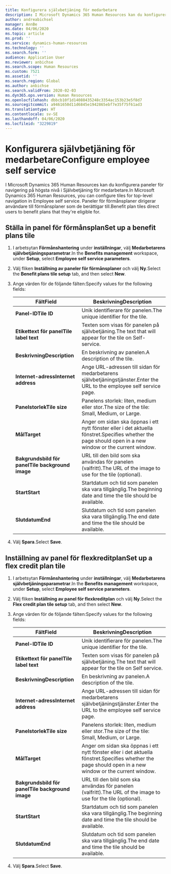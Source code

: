 ```yaml
---
title: Konfigurera självbetjäning för medarbetare
description: I Microsoft Dynamics 365 Human Resources kan du konfigurera paneler för navigering på högsta nivå i Självbetjäning för medarbetare.
author: andreabichsel
manager: AnnBe
ms.date: 04/06/2020
ms.topic: article
ms.prod: ''
ms.service: dynamics-human-resources
ms.technology: ''
ms.search.form: ''
audience: Application User
ms.reviewer: anbichse
ms.search.scope: Human Resources
ms.custom: 7521
ms.assetid: ''
ms.search.region: Global
ms.author: anbichse
ms.search.validFrom: 2020-02-03
ms.dyn365.ops.version: Human Resources
ms.openlocfilehash: dbbcb10f1d14088435248c3354ac153b23e5f8d7
ms.sourcegitcommit: a9461650d11d6845e1942865ebf7e35f75f61ad3
ms.translationtype: HT
ms.contentlocale: sv-SE
ms.lasthandoff: 04/06/2020
ms.locfileid: "3229819"
---
```

# <a name="configure-employee-self-service"></a><span data-ttu-id="5c36a-103">Konfigurera självbetjäning för medarbetare</span><span class="sxs-lookup"><span data-stu-id="5c36a-103">Configure employee self service</span></span>

<span data-ttu-id="5c36a-104">I Microsoft Dynamics 365 Human Resources kan du konfigurera paneler för navigering på högsta nivå i Självbetjäning för medarbetare.</span><span class="sxs-lookup"><span data-stu-id="5c36a-104">In Microsoft Dynamics 365 Human Resources, you can configure tiles for top-level navigation in Employee self service.</span></span> <span data-ttu-id="5c36a-105">Paneler för förmånsplaner dirigerar användare till förmånsplaner som de berättigar till.</span><span class="sxs-lookup"><span data-stu-id="5c36a-105">Benefit plan tiles direct users to benefit plans that they're eligible for.</span></span>

## <a name="set-up-a-benefit-plans-tile"></a><span data-ttu-id="5c36a-106">Ställa in panel för förmånsplan</span><span class="sxs-lookup"><span data-stu-id="5c36a-106">Set up a benefit plans tile</span></span>

1. <span data-ttu-id="5c36a-107">I arbetsytan **Förmånshantering** under **inställningar**, välj **Medarbetarens självbetjäningsparametrar**.</span><span class="sxs-lookup"><span data-stu-id="5c36a-107">In the **Benefits management** workspace, under **Setup**, select **Employee self service parameters**.</span></span>

2. <span data-ttu-id="5c36a-108">Välj fliken **Inställning av paneler för förmånsplaner** och välj **Ny**.</span><span class="sxs-lookup"><span data-stu-id="5c36a-108">Select the **Benefit plans tile setup** tab, and then select **New**.</span></span>

3. <span data-ttu-id="5c36a-109">Ange värden för de följande fälten:</span><span class="sxs-lookup"><span data-stu-id="5c36a-109">Specify values for the following fields:</span></span>

   | <span data-ttu-id="5c36a-110">Fält</span><span class="sxs-lookup"><span data-stu-id="5c36a-110">Field</span></span> | <span data-ttu-id="5c36a-111">Beskrivning</span><span class="sxs-lookup"><span data-stu-id="5c36a-111">Description</span></span> |
   | --- | --- |
   | <span data-ttu-id="5c36a-112">**Panel-ID**</span><span class="sxs-lookup"><span data-stu-id="5c36a-112">**Tile ID**</span></span> | <span data-ttu-id="5c36a-113">Unik identifierare för panelen.</span><span class="sxs-lookup"><span data-stu-id="5c36a-113">The unique identifier for the tile.</span></span> |
   | <span data-ttu-id="5c36a-114">**Etikettext för panel**</span><span class="sxs-lookup"><span data-stu-id="5c36a-114">**Tile label text**</span></span> | <span data-ttu-id="5c36a-115">Texten som visas för panelen på självbetjäning.</span><span class="sxs-lookup"><span data-stu-id="5c36a-115">The text that will appear for the tile on Self-service.</span></span> |
   | <span data-ttu-id="5c36a-116">**Beskrivning**</span><span class="sxs-lookup"><span data-stu-id="5c36a-116">**Description**</span></span> | <span data-ttu-id="5c36a-117">En beskrivning av panelen.</span><span class="sxs-lookup"><span data-stu-id="5c36a-117">A description of the tile.</span></span> |
   | <span data-ttu-id="5c36a-118">**Internet-adress**</span><span class="sxs-lookup"><span data-stu-id="5c36a-118">**Internet address**</span></span> | <span data-ttu-id="5c36a-119">Ange URL-adressen till sidan för medarbetarens självbetjäningstjänster.</span><span class="sxs-lookup"><span data-stu-id="5c36a-119">Enter the URL to the employee self service page.</span></span> |
   | <span data-ttu-id="5c36a-120">**Panelstorlek**</span><span class="sxs-lookup"><span data-stu-id="5c36a-120">**Tile size**</span></span> | <span data-ttu-id="5c36a-121">Panelens storlek: liten, medium eller stor.</span><span class="sxs-lookup"><span data-stu-id="5c36a-121">The size of the tile: Small, Medium, or Large.</span></span> |
   | <span data-ttu-id="5c36a-122">**Mål**</span><span class="sxs-lookup"><span data-stu-id="5c36a-122">**Target**</span></span> | <span data-ttu-id="5c36a-123">Anger om sidan ska öppnas i ett nytt fönster eller i det aktuella fönstret.</span><span class="sxs-lookup"><span data-stu-id="5c36a-123">Specifies whether the page should open in a new window or the current window.</span></span> |
   | <span data-ttu-id="5c36a-124">**Bakgrundsbild för panel**</span><span class="sxs-lookup"><span data-stu-id="5c36a-124">**Tile background image**</span></span> | <span data-ttu-id="5c36a-125">URL till den bild som ska användas för panelen (valfritt).</span><span class="sxs-lookup"><span data-stu-id="5c36a-125">The URL of the image to use for the tile (optional).</span></span> |
   | <span data-ttu-id="5c36a-126">**Start**</span><span class="sxs-lookup"><span data-stu-id="5c36a-126">**Start**</span></span> | <span data-ttu-id="5c36a-127">Startdatum och tid som panelen ska vara tillgänglig.</span><span class="sxs-lookup"><span data-stu-id="5c36a-127">The beginning date and time the tile should be available.</span></span> |
   | <span data-ttu-id="5c36a-128">**Slutdatum**</span><span class="sxs-lookup"><span data-stu-id="5c36a-128">**End**</span></span> | <span data-ttu-id="5c36a-129">Slutdatum och tid som panelen ska vara tillgänglig.</span><span class="sxs-lookup"><span data-stu-id="5c36a-129">The end date and time the tile should be available.</span></span> |

4. <span data-ttu-id="5c36a-130">Välj **Spara**.</span><span class="sxs-lookup"><span data-stu-id="5c36a-130">Select **Save**.</span></span>

## <a name="set-up-a-flex-credit-plan-tile"></a><span data-ttu-id="5c36a-131">Inställning av panel för flexkreditplan</span><span class="sxs-lookup"><span data-stu-id="5c36a-131">Set up a flex credit plan tile</span></span>

1. <span data-ttu-id="5c36a-132">I arbetsytan **Förmånshantering** under **inställningar**, välj **Medarbetarens självbetjäningsparametrar**.</span><span class="sxs-lookup"><span data-stu-id="5c36a-132">In the **Benefits management** workspace, under **Setup**, select **Employee self service parameters**.</span></span>

2. <span data-ttu-id="5c36a-133">Välj fliken **Inställning av panel för flexkreditplan** och välj **Ny**.</span><span class="sxs-lookup"><span data-stu-id="5c36a-133">Select the **Flex credit plan tile setup** tab, and then select **New**.</span></span>

3. <span data-ttu-id="5c36a-134">Ange värden för de följande fälten:</span><span class="sxs-lookup"><span data-stu-id="5c36a-134">Specify values for the following fields:</span></span>

   | <span data-ttu-id="5c36a-135">Fält</span><span class="sxs-lookup"><span data-stu-id="5c36a-135">Field</span></span> | <span data-ttu-id="5c36a-136">Beskrivning</span><span class="sxs-lookup"><span data-stu-id="5c36a-136">Description</span></span> |
   | --- | --- |
   | <span data-ttu-id="5c36a-137">**Panel-ID**</span><span class="sxs-lookup"><span data-stu-id="5c36a-137">**Tile ID**</span></span> | <span data-ttu-id="5c36a-138">Unik identifierare för panelen.</span><span class="sxs-lookup"><span data-stu-id="5c36a-138">The unique identifier for the tile.</span></span> |
   | <span data-ttu-id="5c36a-139">**Etikettext för panel**</span><span class="sxs-lookup"><span data-stu-id="5c36a-139">**Tile label text**</span></span> | <span data-ttu-id="5c36a-140">Texten som visas för panelen på självbetjäning.</span><span class="sxs-lookup"><span data-stu-id="5c36a-140">The text that will appear for the tile on Self service.</span></span> |
   | <span data-ttu-id="5c36a-141">**Beskrivning**</span><span class="sxs-lookup"><span data-stu-id="5c36a-141">**Description**</span></span> | <span data-ttu-id="5c36a-142">En beskrivning av panelen.</span><span class="sxs-lookup"><span data-stu-id="5c36a-142">A description of the tile.</span></span> |
   | <span data-ttu-id="5c36a-143">**Internet-adress**</span><span class="sxs-lookup"><span data-stu-id="5c36a-143">**Internet address**</span></span> | <span data-ttu-id="5c36a-144">Ange URL-adressen till sidan för medarbetarens självbetjäningstjänster.</span><span class="sxs-lookup"><span data-stu-id="5c36a-144">Enter the URL to the employee self service page.</span></span> |
   | <span data-ttu-id="5c36a-145">**Panelstorlek**</span><span class="sxs-lookup"><span data-stu-id="5c36a-145">**Tile size**</span></span> | <span data-ttu-id="5c36a-146">Panelens storlek: liten, medium eller stor.</span><span class="sxs-lookup"><span data-stu-id="5c36a-146">The size of the tile: Small, Medium, or Large.</span></span> |
   | <span data-ttu-id="5c36a-147">**Mål**</span><span class="sxs-lookup"><span data-stu-id="5c36a-147">**Target**</span></span> | <span data-ttu-id="5c36a-148">Anger om sidan ska öppnas i ett nytt fönster eller i det aktuella fönstret.</span><span class="sxs-lookup"><span data-stu-id="5c36a-148">Specifies whether the page should open in a new window or the current window.</span></span> |
   | <span data-ttu-id="5c36a-149">**Bakgrundsbild för panel**</span><span class="sxs-lookup"><span data-stu-id="5c36a-149">**Tile background image**</span></span> | <span data-ttu-id="5c36a-150">URL till den bild som ska användas för panelen (valfritt).</span><span class="sxs-lookup"><span data-stu-id="5c36a-150">The URL of the image to use for the tile (optional).</span></span> |
   | <span data-ttu-id="5c36a-151">**Start**</span><span class="sxs-lookup"><span data-stu-id="5c36a-151">**Start**</span></span> | <span data-ttu-id="5c36a-152">Startdatum och tid som panelen ska vara tillgänglig.</span><span class="sxs-lookup"><span data-stu-id="5c36a-152">The beginning date and time the tile should be available.</span></span> |
   | <span data-ttu-id="5c36a-153">**Slutdatum**</span><span class="sxs-lookup"><span data-stu-id="5c36a-153">**End**</span></span> | <span data-ttu-id="5c36a-154">Slutdatum och tid som panelen ska vara tillgänglig.</span><span class="sxs-lookup"><span data-stu-id="5c36a-154">The end date and time the tile should be available.</span></span> |

4. <span data-ttu-id="5c36a-155">Välj **Spara**.</span><span class="sxs-lookup"><span data-stu-id="5c36a-155">Select **Save**.</span></span>
